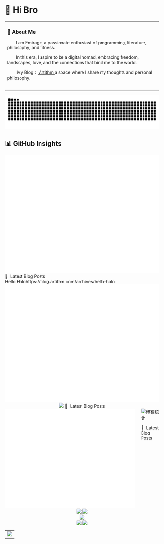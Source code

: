 

#  🙋 Hi Bro

<table>
  
<tr><td>

### 🤺 About Me

<!-- <img align="right" width="88" src="https://avatars.githubusercontent.com/u/45090349?v=4" /> -->

<p>&emsp;&emsp;I am Emirage, a passionate enthusiast of programming, literature, philosophy, and fitness.</p>
<p>&emsp;&emsp;In this era, I aspire to be a digital nomad, embracing freedom, landscapes, love, and the connections that bind me to the world.</p>
<p>&emsp;&emsp; My Blog：<a href="https://blog.artithm.com/" target="_blank"> Artithm </a>  a space where I share my thoughts and personal philosophy.</p>


  <!-- for beauty 留个空行好看点 -->
  <div>&nbsp;</div>

</td></tr>

<!-- 增加一个列表 -->



<!-- </tr></td> -->
<!-- ## 🏢 Work Experience -->
<!-- <img align="right" width="200" src="https://cdn.jsdelivr.net/gh/emirage-niallchen/emirage-niallchen@main/assets/images/GRCBank.png" /> -->
<!-- - [广州农商银行](https://www.grcbank.com/) &emsp; 📌 2020-07 —— 2023-07 -->

  <!-- - 工作岗位：系统开发岗 -->
  <!-- - 工作内容：参与网银开发与维护工作 -->
<!-- <img align="right" width="200" src="https://cdn.jsdelivr.net/gh/emirage-niallchen/emirage-niallchen@main/assets/images/Inspur.PNG" /> -->
<!-- - [浪潮](https://www.inspur.com/)   📌 2019-07 —— 2020-02 -->
  <!-- - 工作岗位：实习生 -->
  <!-- - 工作内容：参与软件开发 -->
  <!-- for beauty 留个空行好看点 -->
  <!-- <div>&nbsp;</div> -->
<!-- </td></tr> -->



</table>

<div align="center">


<!-- Snake Code Contribution Map 贪吃蛇代码贡献图 -->
<picture>
  <source media="(prefers-color-scheme: dark)" srcset="https://raw.githubusercontent.com/emirage-niallchen/emirage-niallchen/output/github-contribution-grid-snake-dark.svg">
  <source media="(prefers-color-scheme: light)" srcset="https://raw.githubusercontent.com/emirage-niallchen/emirage-niallchen/output/github-contribution-grid-snake.svg">
  <img alt="github contribution grid snake animation" src="https://raw.githubusercontent.com/emirage-niallchen/emirage-niallchen/output/github-contribution-grid-snake.svg">
</picture>

</div>






## 📊 GitHub Insights

<img src="/github-metrics.svg" />
📕 &nbsp;Latest Blog Posts
<br>
<!-- BLOG-POST-LIST:START --><tr><td>Hello Halo</td><td>https://blog.artithm.com/archives/hello-halo</td></tr><!-- BLOG-POST-LIST:END -->


<!-- metrics 基础资料 -->
<div align="center" 10px;">
<div>
  <img src="/github-metrics.svg" />
</div>
<div>
<img src="https://stats.artithm.com/api/website/?url=https://blog.artithm.com/&style=flat&logo=bilibili"/>
📕 &nbsp;Latest Blog Posts
<br>
<!-- BLOG-POST-LIST:START -->
<!-- BLOG-POST-LIST:END -->
</div>
</div>

<div style="display: flex; justify-content: center; align-items: flex-start;">
  <!-- 个人信息部分 -->
  <div style="margin-right: 20px;">
    <img src="/github-metrics.svg" alt="个人信息" />
  </div>
  
  <!-- 博客列表部分 -->
  <div>
    <img src="https://stats.artithm.com/api/website/?url=https://blog.artithm.com/&style=flat&logo=bilibili" alt="博客统计" />
    <p>📕 &nbsp;Latest Blog Posts</p>
    <br>
    <!-- BLOG-POST-LIST:START -->
    <!-- BLOG-POST-LIST:END -->
  </div>
</div>



<!-- GitHub 数据统计 -->
<div align="center" gap: 10px;">
  <img src="https://github-readme-stats-git-masterrstaa-rickstaa.vercel.app/api?username=emirage-niallchen&hide_title=true&hide_border=true&show_icons=true&include_all_commits=true&theme=tokyonight" />
  <img src="https://github-readme-stats-git-masterrstaa-rickstaa.vercel.app/api/top-langs/?username=emirage-niallchen&hide_title=true&hide_border=true&layout=compact&langs_count=6&theme=tokyonight" />
</div>
<!-- github-readme-streak-stats 连续提交代码天数记录 -->
<div align="center" gap: 10px;">
  <picture>
    <source media="(prefers-color-scheme: light)" srcset="https://streak-stats.demolab.com/?user=emirage-niallchen&theme=light&hide_border=true" />
    <img src="https://streak-stats.demolab.com/?user=emirage-niallchen&theme=cobalt&hide_border=true" />
  </picture>
</div>

<div align="center" gap: 10px;">
    <img src="https://stats.artithm.com/api/leetcode?username=emirage-niallchen&cn=true&theme=dark" />
    <img src="https://stats.artithm.com/api/github?username=emirage-niallchen&theme=dark" />
    
</div>
<!-- GitHub Activity Graph GitHub 活动图 -->
<table>
  <tr>
    <td>
      <picture>
        <source media="(prefers-color-scheme: dark)"  srcset="https://github-readme-activity-graph.vercel.app/graph?username=emirage-niallchen&theme=tokyo-night" />
        <source media="(prefers-color-scheme: light)" srcset="https://github-readme-activity-graph.vercel.app/graph?username=emirage-niallchen&theme=xcode" />
        <img src="https://github-readme-activity-graph.vercel.app/graph?username=emirage-niallchen&theme=tokyo-night" />
      </picture>
  </tr>
</table>